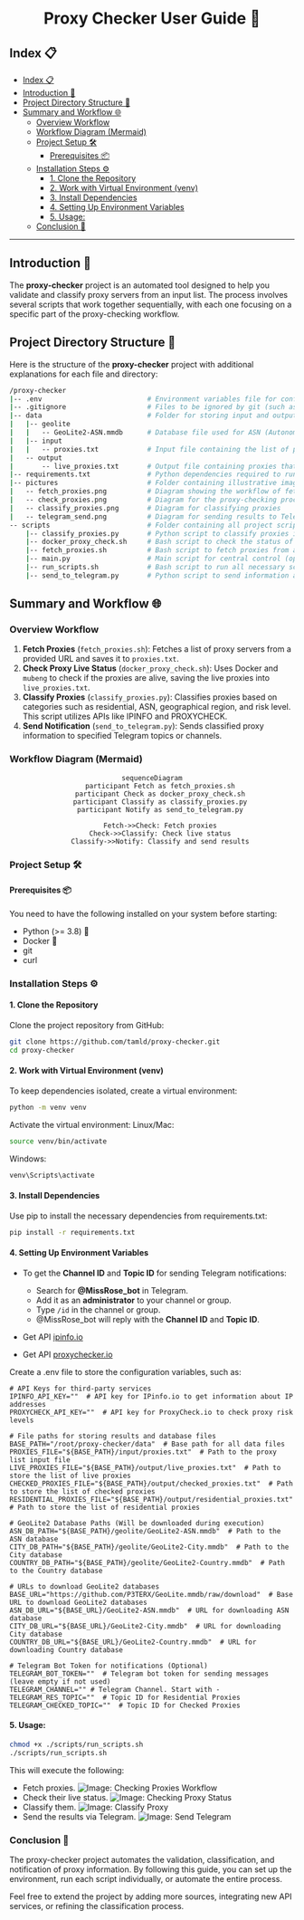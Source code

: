 <h1 align="center">Proxy Checker User Guide 📌</h1>

## Index 📋
- [Index 📋](#index-)
- [Introduction 🚀](#introduction-)
- [Project Directory Structure 📁](#project-directory-structure-)
- [Summary and Workflow 🌐](#summary-and-workflow-)
  - [Overview Workflow](#overview-workflow)
  - [Workflow Diagram (Mermaid)](#workflow-diagram-mermaid)
  - [Project Setup 🛠️](#project-setup-️)
    - [Prerequisites 📦](#prerequisites-)
  - [Installation Steps ⚙️](#installation-steps-️)
    - [1. Clone the Repository](#1-clone-the-repository)
    - [2. Work with Virtual Environment (venv)](#2-work-with-virtual-environment-venv)
    - [3. Install Dependencies](#3-install-dependencies)
    - [4. Setting Up Environment Variables](#4-setting-up-environment-variables)
    - [5. Usage:](#5-usage)
  - [Conclusion 🏁](#conclusion-)

---

## Introduction 🚀
The **proxy-checker** project is an automated tool designed to help you validate and classify proxy servers from an input list. The process involves several scripts that work together sequentially, with each one focusing on a specific part of the proxy-checking workflow.

## Project Directory Structure 📁

Here is the structure of the **proxy-checker** project with additional explanations for each file and directory:

```bash
/proxy-checker
|-- .env                          # Environment variables file for configuration settings
|-- .gitignore                    # Files to be ignored by git (such as sensitive information or large data)
|-- data                          # Folder for storing input and output data
|   |-- geolite
|   |   -- GeoLite2-ASN.mmdb      # Database file used for ASN (Autonomous System Number) lookup
|   |-- input
|   |   -- proxies.txt            # Input file containing the list of proxies to be validated
|   -- output
|       -- live_proxies.txt       # Output file containing proxies that are found to be live after validation
|-- requirements.txt              # Python dependencies required to run the scripts
|-- pictures                      # Folder containing illustrative images
|   -- fetch_proxies.png          # Diagram showing the workflow of fetching proxies
|   -- check_proxies.png          # Diagram for the proxy-checking process
|   -- classify_proxies.png       # Diagram for classifying proxies
|   -- telegram_send.png          # Diagram for sending results to Telegram
-- scripts                        # Folder containing all project scripts
    |-- classify_proxies.py       # Python script to classify proxies into different categories based on various criteria
    |-- docker_proxy_check.sh     # Bash script to check the status of proxies using Docker and mubeng
    |-- fetch_proxies.sh          # Bash script to fetch proxies from a given URL
    |-- main.py                   # Main script for central control (optional)
    |-- run_scripts.sh            # Bash script to run all necessary scripts for the workflow in sequence
    |-- send_to_telegram.py       # Python script to send information about the proxies to Telegram channels
```

## Summary and Workflow 🌐

### Overview Workflow
1. **Fetch Proxies** (`fetch_proxies.sh`): Fetches a list of proxy servers from a provided URL and saves it to `proxies.txt`.
2. **Check Proxy Live Status** (`docker_proxy_check.sh`): Uses Docker and `mubeng` to check if the proxies are alive, saving the live proxies into `live_proxies.txt`.
3. **Classify Proxies** (`classify_proxies.py`): Classifies proxies based on categories such as residential, ASN, geographical region, and risk level. This script utilizes APIs like IPINFO and PROXYCHECK.
4. **Send Notification** (`send_to_telegram.py`): Sends classified proxy information to specified Telegram topics or channels.

### Workflow Diagram (Mermaid)

<div align="center">

```mermaid
sequenceDiagram
    participant Fetch as fetch_proxies.sh
    participant Check as docker_proxy_check.sh
    participant Classify as classify_proxies.py
    participant Notify as send_to_telegram.py

    Fetch->>Check: Fetch proxies
    Check->>Classify: Check live status
    Classify->>Notify: Classify and send results
```
</div>

### Project Setup 🛠️
#### Prerequisites 📦
You need to have the following installed on your system before starting:

- Python (>= 3.8) 🐍
- Docker 🐳
- git
- curl

### Installation Steps ⚙️
#### 1. Clone the Repository
Clone the project repository from GitHub:

```bash
git clone https://github.com/tamld/proxy-checker.git
cd proxy-checker
```

#### 2. Work with Virtual Environment (venv)
To keep dependencies isolated, create a virtual environment:

```bash
python -m venv venv
```

Activate the virtual environment:
Linux/Mac:
```bash
source venv/bin/activate
```

Windows:
```cmd
venv\Scripts\activate
```

#### 3. Install Dependencies
Use pip to install the necessary dependencies from requirements.txt:

```bash
pip install -r requirements.txt
```

#### 4. Setting Up Environment Variables
- To get the **Channel ID** and **Topic ID** for sending Telegram notifications:
   - Search for **@MissRose_bot** in Telegram.
   - Add it as an **administrator** to your channel or group.
   - Type `/id` in the channel or group.
   - @MissRose_bot will reply with the **Channel ID** and **Topic ID**.

- Get API [ipinfo.io](https://ipinfo.io/signup)
- Get API [proxychecker.io](https://proxycheck.io/)

Create a .env file to store the configuration variables, such as:
```text
# API Keys for third-party services
IPINFO_API_KEY=""  # API key for IPinfo.io to get information about IP addresses
PROXYCHECK_API_KEY=""  # API key for ProxyCheck.io to check proxy risk levels

# File paths for storing results and database files
BASE_PATH="/root/proxy-checker/data"  # Base path for all data files
PROXIES_FILE="${BASE_PATH}/input/proxies.txt"  # Path to the proxy list input file
LIVE_PROXIES_FILE="${BASE_PATH}/output/live_proxies.txt"  # Path to store the list of live proxies
CHECKED_PROXIES_FILE="${BASE_PATH}/output/checked_proxies.txt"  # Path to store the list of checked proxies
RESIDENTIAL_PROXIES_FILE="${BASE_PATH}/output/residential_proxies.txt"  # Path to store the list of residential proxies

# GeoLite2 Database Paths (Will be downloaded during execution)
ASN_DB_PATH="${BASE_PATH}/geolite/GeoLite2-ASN.mmdb"  # Path to the ASN database
CITY_DB_PATH="${BASE_PATH}/geolite/GeoLite2-City.mmdb"  # Path to the City database
COUNTRY_DB_PATH="${BASE_PATH}/geolite/GeoLite2-Country.mmdb"  # Path to the Country database

# URLs to download GeoLite2 databases
BASE_URL="https://github.com/P3TERX/GeoLite.mmdb/raw/download"  # Base URL to download GeoLite2 databases
ASN_DB_URL="${BASE_URL}/GeoLite2-ASN.mmdb"  # URL for downloading ASN database
CITY_DB_URL="${BASE_URL}/GeoLite2-City.mmdb"  # URL for downloading City database
COUNTRY_DB_URL="${BASE_URL}/GeoLite2-Country.mmdb"  # URL for downloading Country database

# Telegram Bot Token for notifications (Optional)
TELEGRAM_BOT_TOKEN=""  # Telegram bot token for sending messages (leave empty if not used)
TELEGRAM_CHANNEL="" # Telegram Channel. Start with -
TELEGRAM_RES_TOPIC=""  # Topic ID for Residential Proxies
TELEGRAM_CHECKED_TOPIC=""  # Topic ID for Checked Proxies
```

#### 5. Usage:

```bash
chmod +x ./scripts/run_scripts.sh
./scripts/run_scripts.sh
```

This will execute the following:
- Fetch proxies.
![Image: Checking Proxies Workflow](pictures/fetch_proxies.png)
- Check their live status.
![Image: Checking Proxy Status](pictures/check_proxies.png)
- Classify them.
![Image: Classify Proxy](pictures/classify_proxies.png)
- Send the results via Telegram.
![Image: Send Telegram](pictures/telegram_send.png)
### Conclusion 🏁
The proxy-checker project automates the validation, classification, and notification of proxy information. By following this guide, you can set up the environment, run each script individually, or automate the entire process.

Feel free to extend the project by adding more sources, integrating new API services, or refining the classification process.